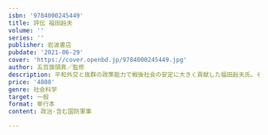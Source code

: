 ```yaml
---
isbn: '9784000245449'
title: 評伝 福田赳夫
volume: ''
series: ''
publisher: 岩波書店
pubdate: '2021-06-29'
cover: 'https://cover.openbd.jp/9784000245449.jpg'
author: 五百旗頭真／監修
description: 平和外交と抜群の政策能力で戦後社会の安定に大きく貢献した福田赳夫氏。その実像に迫った本格評伝。
price: '4800'
genre: 社会科学
target: 一般
format: 単行本
content: 政治-含む国防軍事

---
```

